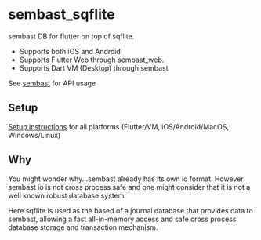 # sembast_sqflite

sembast DB for flutter on top of sqflite.

* Supports both iOS and Android
* Supports Flutter Web through sembast_web.
* Supports Dart VM (Desktop) through sembast

See [sembast](https://github.com/tekartik/sembast.dart) for API usage

## Setup

[Setup instructions](https://github.com/tekartik/sembast_sqflite/tree/master/sembast_sqflite/doc/setup.md) for all 
platforms (Flutter/VM, iOS/Android/MacOS, Windows/Linux)

## Why

You might wonder why...sembast already has its own io format. However sembast io is not cross process safe and one
might consider that it is not a well known robust database system.

Here sqflite is used as the based of a journal database that provides data to sembast, allowing a fast all-in-memory 
access and safe cross process database storage and transaction mechanism.

